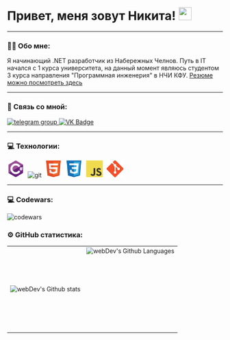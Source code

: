 # Привет, меня зовут Никита!  <img src="https://media3.giphy.com/media/YbXLZ6dymH758xSEbM/giphy.gif?cid=ecf05e476fx3tymiglymv50ll8w3p10utotuf9zsry4iw9ly&ep=v1_gifs_search&rid=giphy.gif&ct=g" width="30px" height="30px">

---

### :man_technologist: Обо мне:

Я начинающий .NET разработчик из Набережных Челнов. Путь в IT начался с 1 курса университета, на данный момент являюсь студентом 3 курса направления "Программная инженерия" в НЧИ КФУ. <a href="https://github.com/Vorpark/vorpark/blob/main/Resume_VorobevNY.pdf">Резюме можно посмотреть здесь</a>

---

### 🤝 Связь со мной:

  <div id="badges">
    <a href="https://t.me/vorpark" target="_blank">
      <img src="https://cdn-icons-png.flaticon.com/512/2111/2111646.png" width="40" height="40" alt="telegram group" />
    </a>
    <a href="https://vk.com/vorpark" target="_blank">
      <img src="https://cdn-icons-png.flaticon.com/512/145/145813.png" width="40" height="40" alt="VK Badge"/>
    </a>
  </div>

---

### 💻 Технологии:

<div>
  <img src="https://github.com/devicons/devicon/blob/master/icons/csharp/csharp-original.svg" title="git" alt="git" width="40" height="40"/>&nbsp
  <img src="https://upload.wikimedia.org/wikipedia/commons/e/ee/.NET_Core_Logo.svg" title="git" alt="git" width="40" height="40"/>&nbsp
  <img src="https://github.com/devicons/devicon/blob/master/icons/html5/html5-original.svg" title="html5" alt="html5" width="40" height="40"/>&nbsp
  <img src="https://github.com/devicons/devicon/blob/master/icons/css3/css3-original.svg" title="css" alt="css" width="40" height="40"/>&nbsp
  <img src="https://github.com/devicons/devicon/blob/master/icons/javascript/javascript-original.svg" title="javascript" alt="javascript" width="40" height="40"/>&nbsp
  <img src="https://github.com/devicons/devicon/blob/master/icons/git/git-original.svg" title="git" alt="git" width="40" height="40"/>&nbsp
</div>

---

### 💻 Codewars:

![codewars](https://www.codewars.com/users/Vorpark/badges/large)

### ⚙️ GitHub статистика:

<table>
  <tr>
    <td>
      <img align="left" src="http://github-readme-streak-stats.herokuapp.com?user=Vorpark&theme=dark&background=000000" alt="webDev's Github stats" />
    </td>
    <td>
      <img height="195px" align="right" alt="webDev's Github Languages" src="https://github-readme-stats-sigma-five.vercel.app/api/top-langs/?username=Vorpark&layout=compact&theme=vision-friendly-dark" />
    </td>
  </tr>
</table>
